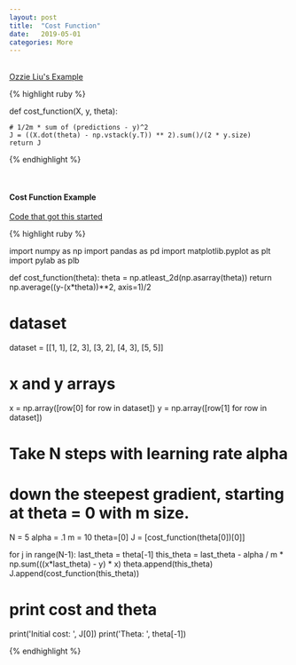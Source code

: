 ```yaml
---
layout: post
title:  "Cost Function"
date:   2019-05-01
categories: More
---
```

<br />

<a href="http://ozzieliu.com/2016/02/09/gradient-descent-tutorial/">
Ozzie Liu's Example
</a>

{% highlight ruby %}

def cost_function(X, y, theta):

    # 1/2m * sum of (predictions - y)^2
    J = ((X.dot(theta) - np.vstack(y.T)) ** 2).sum()/(2 * y.size)
    return J

{% endhighlight %}

<br />
<h4>Cost Function Example</h4>

<a href="https://scipython.com/blog/visualizing-the-gradient-descent-method/">
Code that got this started
</a>


{% highlight ruby %}

import numpy as np
import pandas as pd
import matplotlib.pyplot as plt
import pylab as plb

def cost_function(theta):
    theta = np.atleast_2d(np.asarray(theta))
    return np.average((y-(x*theta))**2, axis=1)/2

# dataset
dataset = [[1, 1], [2, 3], [3, 2], [4, 3], [5, 5]]

# x and y arrays
x = np.array([row[0] for row in dataset])
y = np.array([row[1] for row in dataset])

# Take N steps with learning rate alpha
# down the steepest gradient, starting at theta = 0 with m size.
N = 5
alpha = .1
m = 10
theta=[0]
J = [cost_function(theta[0])[0]]

for j in range(N-1):
    last_theta = theta[-1]
    this_theta = last_theta - alpha / m * np.sum(((x*last_theta) - y) * x)
    theta.append(this_theta)
    J.append(cost_function(this_theta))

# print cost and theta
print('Initial cost: ', J[0])
print('Theta: ', theta[-1])

{% endhighlight %}

